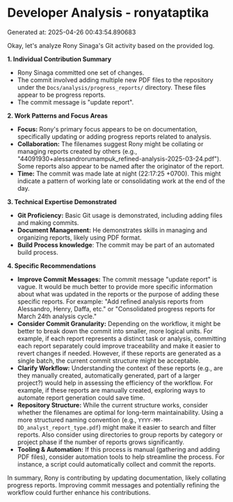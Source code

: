 # Developer Analysis - ronyataptika
Generated at: 2025-04-26 00:43:54.890683

Okay, let's analyze Rony Sinaga's Git activity based on the provided log.

**1. Individual Contribution Summary**

*   Rony Sinaga committed one set of changes.
*   The commit involved adding multiple new PDF files to the repository under the `Docs/analysis/progress_reports/` directory.  These files appear to be progress reports.
*   The commit message is "update report".

**2. Work Patterns and Focus Areas**

*   **Focus:** Rony's primary focus appears to be on documentation, specifically updating or adding progress reports related to analysis.
*   **Collaboration:**  The filenames suggest Rony might be collating or managing reports created by others (e.g., "44091930+alessandrorumampuk_refined-analysis-2025-03-24.pdf"). Some reports also appear to be named after the originator of the report.
*   **Time:** The commit was made late at night (22:17:25 +0700). This might indicate a pattern of working late or consolidating work at the end of the day.

**3. Technical Expertise Demonstrated**

*   **Git Proficiency:** Basic Git usage is demonstrated, including adding files and making commits.
*   **Document Management:** He demonstrates skills in managing and organizing reports, likely using PDF format.
*   **Build Process knowledge**: The commit may be part of an automated build process.

**4. Specific Recommendations**

*   **Improve Commit Messages:** The commit message "update report" is vague.  It would be much better to provide more specific information about what was updated in the reports or the purpose of adding these specific reports.  For example: "Add refined analysis reports from Alessandro, Henry, Daffa, etc." or "Consolidated progress reports for March 24th analysis cycle."
*   **Consider Commit Granularity:** Depending on the workflow, it might be better to break down the commit into smaller, more logical units.  For example, if each report represents a distinct task or analysis, committing each report separately could improve traceability and make it easier to revert changes if needed.  However, if these reports are generated as a single batch, the current commit structure might be acceptable.
*   **Clarify Workflow:** Understanding the context of these reports (e.g., are they manually created, automatically generated, part of a larger project?) would help in assessing the efficiency of the workflow.  For example, if these reports are manually created, exploring ways to automate report generation could save time.
*   **Repository Structure:**  While the current structure works, consider whether the filenames are optimal for long-term maintainability.  Using a more structured naming convention (e.g., `YYYY-MM-DD_analyst_report_type.pdf`) might make it easier to search and filter reports.  Also consider using directories to group reports by category or project phase if the number of reports grows significantly.
*   **Tooling & Automation:** If this process is manual (gathering and adding PDF files), consider automation tools to help streamline the process.  For instance, a script could automatically collect and commit the reports.

In summary, Rony is contributing by updating documentation, likely collating progress reports.  Improving commit messages and potentially refining the workflow could further enhance his contributions.
